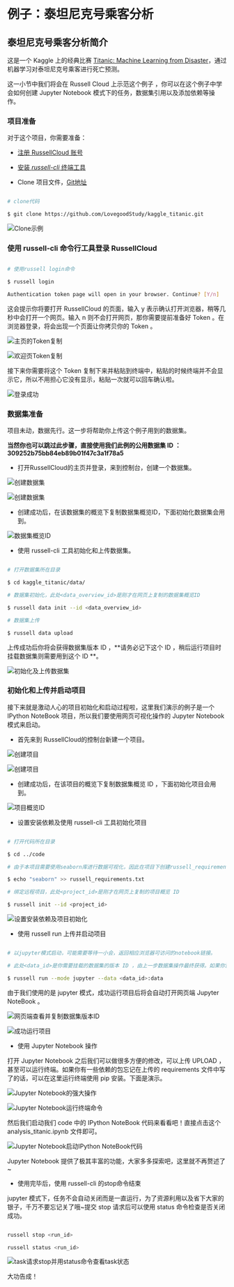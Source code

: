 ﻿# 例子：泰坦尼克号乘客分析

## 泰坦尼克号乘客分析简介

这是一个 Kaggle 上的经典比赛 [Titanic: Machine Learning from Disaster](https://www.kaggle.com/c/titanic)，通过机器学习对泰坦尼克号乘客进行死亡预测。
这一小节中我们将会在 Russell Cloud 上示范这个例子 ，你可以在这个例子中学会如何创建 Jupyter Notebook 模式下的任务，数据集引用以及添加依赖等操作。


### 项目准备

对于这个项目，你需要准备：
* [注册 RussellCloud 账号](http://russellcloud.com/#regist)
* [安装 *russell-cli* 终端工具](http://docs.russellcloud.com/get-started/install.html)
* Clone 项目文件，[Git地址](https://github.com/LovegoodStudy/kaggle_titanic.git)
```bash
# clone代码
$ git clone https://github.com/LovegoodStudy/kaggle_titanic.git
```
![Clone示例](https://github.com/LovegoodStudy/kaggle_titanic/raw/master/.img/kaggle-titanic-gitclone.png)


### 使用 russell-cli 命令行工具登录 RussellCloud

```bash
# 使用russell login命令
$ russell login
Authentication token page will open in your browser. Continue? [Y/n]
```
这会提示你将要打开 RussellCloud 的页面，输入 y 表示确认打开浏览器，稍等几秒中会打开一个网页。输入 n 则不会打开网页，那你需要提前准备好 Token 。在浏览器登录，将会出现一个页面让你拷贝你的 Token 。
![主页的Token复制](https://github.com/LovegoodStudy/kaggle_titanic/raw/master/.img/kaggle-titanic-logintoken1.png)
![欢迎页Token复制](https://github.com/LovegoodStudy/kaggle_titanic/raw/master/.img/kaggle-titanic-logintoken1.png)
接下来你需要将这个 Token 复制下来并粘贴到终端中，粘贴的时候终端并不会显示它，所以不用担心它没有显示，粘贴一次就可以回车确认啦。
![登录成功](https://github.com/LovegoodStudy/kaggle_titanic/raw/master/.img/kaggle-titanic-loginsuccess.png)


### 数据集准备

项目未动，数据先行。这一步将帮助你上传这个例子用到的数据集。
**当然你也可以跳过此步骤，直接使用我们此例的公用数据集 ID ：309252b75bb84eb89b01f47c3a1f78a5**
* 打开RussellCloud的主页并登录，来到控制台，创建一个数据集。
![创建数据集](https://github.com/LovegoodStudy/kaggle_titanic/raw/master/.img/kaggle-titanic-datasetpage.png)
![创建数据集](https://github.com/LovegoodStudy/kaggle_titanic/raw/master/.img/kaggle-titanic-datasetnew.png)
* 创建成功后，在该数据集的概览下复制数据集概览ID，下面初始化数据集会用到。
![数据集概览ID](https://github.com/LovegoodStudy/kaggle_titanic/raw/master/.img/kaggle-titanic-datasetoverviewID.png)
* 使用 russell-cli 工具初始化和上传数据集。
```bash
# 打开数据集所在目录
$ cd kaggle_titanic/data/
# 数据集初始化，此处<data_overview_id>是刚才在网页上复制的数据集概览ID
$ russell data init --id <data_overview_id>
# 数据集上传
$ russell data upload
```
上传成功后你将会获得数据集版本 ID ，**请务必记下这个 ID ，稍后运行项目时挂载数据集则需要用到这个 ID **。
![初始化及上传数据集](https://github.com/LovegoodStudy/kaggle_titanic/raw/master/.img/kaggle-titanic-datasetupload.png)


### 初始化和上传并启动项目

接下来就是激动人心的项目初始化和启动过程啦，这里我们演示的例子是一个 IPython NoteBook 项目，所以我们要使用网页可视化操作的 Jupyter Notebook 模式来启动。
* 首先来到 RussellCloud的控制台新建一个项目。
![创建项目](https://github.com/LovegoodStudy/kaggle_titanic/raw/master/.img/kaggle-titanic-projectpage.png)
![创建项目](https://github.com/LovegoodStudy/kaggle_titanic/raw/master/.img/kaggle-titanic-projectnew.png)
* 创建成功后，在该项目的概览下复制数据集概览 ID ，下面初始化项目会用到。
![项目概览ID](https://github.com/LovegoodStudy/kaggle_titanic/raw/master/.img/kaggle-titanic-projectoverviewID.png)
* 设置安装依赖及使用 russell-cli 工具初始化项目
```bash
# 打开代码所在目录
$ cd ../code
# 由于本项目需要使用seaborn库进行数据可视化，因此在项目下创建russell_requirements.txt来指示系统安装依赖
$ echo "seaborn" >> russell_requirements.txt
# 绑定远程项目，此处<project_id>是刚才在网页上复制的项目概览 ID
$ russell init --id <project_id>
```
![设置安装依赖及项目初始化](https://github.com/LovegoodStudy/kaggle_titanic/raw/master/.img/kaggle-titanic-projectinit.png)
* 使用 russell run 上传并启动项目
```bash
# 以jupyter模式启动，可能需要等待一小会，返回相应浏览器可访问的notebook链接。
# 此处<data_id>是你需要挂载的数据集的版本 ID ，由上一步数据集操作最终获得。如果你没有记下版本 ID ，可以通过网页端数据集页面“版本”查看并复制版本 ID 。这里<data_id>后的:data是用于指定挂载名称，数据目录会挂载到系统的 /input/挂载名称 的目录下，这里就是 /input/data 下。
$ russell run --mode jupyter --data <data_id>:data
```
由于我们使用的是 jupyter 模式，成功运行项目后将会自动打开网页端 Jupyter NoteBook 。
![网页端查看并复制数据集版本ID](https://github.com/LovegoodStudy/kaggle_titanic/raw/master/.img/kaggle-titanic-datasetID.png)
![成功运行项目](https://github.com/LovegoodStudy/kaggle_titanic/raw/master/.img/kaggle-titanic-projectrunsuccess.png)
* 使用 Jupyter Notebook 操作
打开 Jupyter Notebook 之后我们可以做很多方便的修改，可以上传 UPLOAD ，甚至可以运行终端。如果你有一些依赖的包忘记在上传的 requirements 文件中写了的话，可以在这里运行终端使用 pip 安装。下面是演示。
![Jupyter Notebook的强大操作](https://github.com/LovegoodStudy/kaggle_titanic/raw/master/.img/kaggle-titanic-jupyternew.png)
![Jupyter Notebook运行终端命令](https://github.com/LovegoodStudy/kaggle_titanic/raw/master/.img/kaggle-titanic-jupyternewterminal.png)
然后我们启动我们 code 中的 IPython NoteBook 代码来看看吧！直接点击这个 analysis_titanic.ipynb 文件即可。
![Jupyter Notebook启动IPython NoteBook代码](https://github.com/LovegoodStudy/kaggle_titanic/raw/master/.img/kaggle-titanic-jupyterrun.png)
Jupyter Notebook 提供了极其丰富的功能，大家多多探索吧，这里就不再赘述了~
* 使用完毕后，使用 russell-cli 的stop命令结束
jupyter 模式下，任务不会自动关闭而是一直运行，为了资源利用以及省下大家的银子，千万不要忘记关了哦~提交 stop 请求后可以使用 status 命令检查是否关闭成功。
```bash
russell stop <run_id>
russell status <run_id>
```
![task请求stop并用status命令查看task状态](https://github.com/LovegoodStudy/kaggle_titanic/raw/master/.img/kaggle-titanic-taskstop.png)
大功告成！



